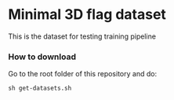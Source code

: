 # Minimal 3D flag dataset

This is the dataset for testing training pipeline

### How to download

Go to the root folder of this repository and do:

    sh get-datasets.sh
